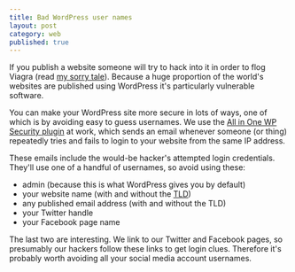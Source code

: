 ```yaml
---
title: Bad WordPress user names
layout: post
category: web
published: true
---
```



If you publish a website someone will try to hack into it in order to flog Viagra (read [my sorry tale](/2016/01/me-wordpress-and-getting-hacked/)). Because a huge proportion of the world's websites are published using WordPress it's particularly vulnerable software.

You can make your WordPress site more secure in lots of ways, one of which is by avoiding easy to guess usernames. We use the [All in One WP Security plugin](https://en-gb.wordpress.org/plugins/all-in-one-wp-security-and-firewall/) at work, which sends an email whenever someone (or thing) repeatedly tries and fails to login to your website from the same IP address.

These emails include the would-be hacker's attempted login credentials. They'll use one of a handful of usernames, so avoid using these:

- admin (because this is what WordPress gives you by default)
- your website name (with and without the [TLD](https://en.wikipedia.org/wiki/List_of_Internet_top-level_domains))
- any published email address (with and without the TLD)
- your Twitter handle
- your Facebook page name

The last two are interesting. We link to our Twitter and Facebook pages, so presumably our hackers follow these links to get login clues. Therefore it's probably worth avoiding all your social media account usernames.
